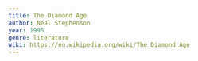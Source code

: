 ```yaml
---
title: The Diamond Age
author: Neal Stephenson
year: 1995
genre: literature
wiki: https://en.wikipedia.org/wiki/The_Diamond_Age
---
```

